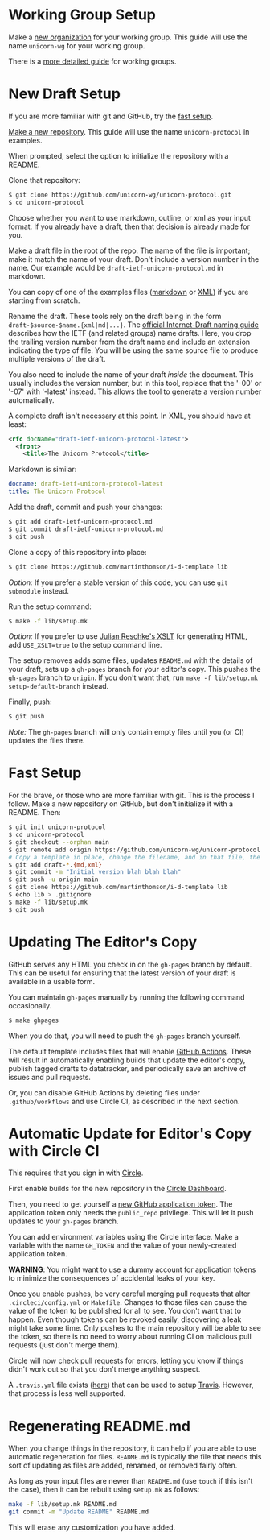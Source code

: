 # Working Group Setup

Make a [new organization](https://github.com/organizations/new) for your working
group.  This guide will use the name `unicorn-wg` for your working group.

There is a [more detailed
guide](https://github.com/martinthomson/i-d-template/blob/main/doc/WG-SETUP.md)
for working groups.

# New Draft Setup

If you are more familiar with git and GitHub, try the [fast setup](#fast-setup).

[Make a new repository](https://github.com/new).  This guide will use the
name `unicorn-protocol` in examples.

When prompted, select the option to initialize the repository with a README.

Clone that repository:
```sh
$ git clone https://github.com/unicorn-wg/unicorn-protocol.git
$ cd unicorn-protocol
```

Choose whether you want to use markdown, outline, or xml as your input format.
If you already have a draft, then that decision is already made for you.

Make a draft file in the root of the repo.  The name of the file is important; make
it match the name of your draft. Don't include a version number in the name.  Our
example would be `draft-ietf-unicorn-protocol.md` in markdown.

You can copy of one of the examples files
([markdown](https://github.com/martinthomson/i-d-template/blob/main/example/draft-todo-yourname-protocol.md) or
[XML](https://github.com/martinthomson/i-d-template/blob/main/example/draft-todo-yourname-protocol.xml))
if you are starting from scratch.

Rename the draft.  These tools rely on the draft being in the form
`draft-$source-$name.{xml|md|...}`.  The [official Internet-Draft naming
guide](https://www.ietf.org/standards/ids/guidelines/#7) describes how the IETF
(and related groups) name drafts.  Here, you drop the trailing version number
from the draft name and include an extension indicating the type of file.  You
will be using the same source file to produce multiple versions of the draft.

You also need to include the name of your draft *inside* the document.  This
usually includes the version number, but in this tool, replace that the '-00' or
'-07' with '-latest' instead.  This allows the tool to generate a version number
automatically.

A complete draft isn't necessary at this point.  In XML, you should have at
least:
```xml
<rfc docName="draft-ietf-unicorn-protocol-latest">
  <front>
    <title>The Unicorn Protocol</title>
```

Markdown is similar:
```yaml
docname: draft-ietf-unicorn-protocol-latest
title: The Unicorn Protocol
```

Add the draft, commit and push your changes:
```sh
$ git add draft-ietf-unicorn-protocol.md
$ git commit draft-ietf-unicorn-protocol.md
$ git push
```

Clone a copy of this repository into place:

```sh
$ git clone https://github.com/martinthomson/i-d-template lib
```

*Option:* If you prefer a stable version of this code, you can use `git submodule`
instead.

Run the setup command:

```sh
$ make -f lib/setup.mk
```

*Option:* If you prefer to use [Julian Reschke's
XSLT](https://github.com/reschke/xml2rfc) for generating HTML, add
`USE_XSLT=true` to the setup command line.

The setup removes adds some files, updates `README.md` with the details of
your draft, sets up a `gh-pages` branch for your editor's copy.  This pushes
the `gh-pages` branch to `origin`.  If you don't want that, run `make -f
lib/setup.mk setup-default-branch` instead.

Finally, push:

```sh
$ git push
```

*Note:* The `gh-pages` branch will only contain empty files until you (or CI)
updates the files there.


# Fast Setup

For the brave, or those who are more familiar with git.  This is the process I
follow.  Make a new repository on GitHub, but don't initialize it with a
README.  Then:

```sh
$ git init unicorn-protocol
$ cd unicorn-protocol
$ git checkout --orphan main
$ git remote add origin https://github.com/unicorn-wg/unicorn-protocol
# Copy a template in place, change the filename, and in that file, the title and docName.
$ git add draft-*.{md,xml}
$ git commit -m "Initial version blah blah blah"
$ git push -u origin main
$ git clone https://github.com/martinthomson/i-d-template lib
$ echo lib > .gitignore
$ make -f lib/setup.mk
$ git push
```


# Updating The Editor's Copy

GitHub serves any HTML you check in on the `gh-pages` branch by default.  This
can be useful for ensuring that the latest version of your draft is available in
a usable form.

You can maintain `gh-pages` manually by running the following command
occasionally.

```sh
$ make ghpages
```

When you do that, you will need to push the `gh-pages` branch yourself.

The default template includes files that will enable [GitHub
Actions](https://github.com/features/actions).  These will result in
automatically enabling builds that update the editor's copy, publish tagged
drafts to datatracker, and periodically save an archive of issues and pull
requests.

Or, you can disable GitHub Actions by deleting files under `.github/workflows`
and use Circle CI, as described in the next section.


# Automatic Update for Editor's Copy with Circle CI

This requires that you sign in with [Circle](https://circleci.com/).

First enable builds for the new repository in the [Circle
Dashboard](https://app.circleci.com/).

Then, you need to get yourself a [new GitHub application
token](https://github.com/settings/tokens/new).  The application token only
needs the `public_repo` privilege.  This will let it push updates to your
`gh-pages` branch.

You can add environment variables using the Circle interface.  Make a variable
with the name `GH_TOKEN` and the value of your newly-created application token.

**WARNING**: You might want to use a dummy account for application tokens to
minimize the consequences of accidental leaks of your key.

Once you enable pushes, be very careful merging pull requests that alter
`.circleci/config.yml` or `Makefile`.  Changes to those files can cause the
value of the token to be published for all to see.  You don't want that to
happen.  Even though tokens can be revoked easily, discovering a leak might take
some time.  Only pushes to the main repository will be able to see the token, so
there is no need to worry about running CI on malicious pull requests (just
don't merge them).

Circle will now check pull requests for errors, letting you know if things
didn't work out so that you don't merge anything suspect.

A `.travis.yml` file exists
([here](https://github.com/martinthomson/i-d-template/blob/main/template/.travis.yml))
that can be used to setup [Travis](https://travis-ci.org).  However, that
process is less well supported.


# Regenerating README.md

When you change things in the repository, it can help if you are able to use
automatic regeneration for files.  `README.md` is typically the file that needs
this sort of updating as files are added, renamed, or removed fairly often.

As long as your input files are newer than `README.md` (use `touch` if this
isn't the case), then it can be rebuilt using `setup.mk` as follows:

```sh
make -f lib/setup.mk README.md
git commit -m "Update README" README.md
```

This will erase any customization you have added.
